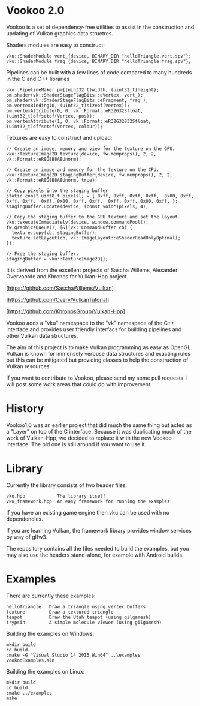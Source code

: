 Vookoo 2.0
==========

Vookoo is a set of dependency-free utilities to assist in the construction and updating of
Vulkan graphics data structres.

Shaders modules are easy to construct:

    vku::ShaderModule vert_{device, BINARY_DIR "helloTriangle.vert.spv"};
    vku::ShaderModule frag_{device, BINARY_DIR "helloTriangle.frag.spv"};

Pipelines can be built with a few lines of code compared to many hundreds
in the C and C++ libraries

    vku::PipelineMaker pm{(uint32_t)width, (uint32_t)height};
    pm.shader(vk::ShaderStageFlagBits::eVertex, vert_);
    pm.shader(vk::ShaderStageFlagBits::eFragment, frag_);
    pm.vertexBinding(0, (uint32_t)sizeof(Vertex));
    pm.vertexAttribute(0, 0, vk::Format::eR32G32Sfloat, (uint32_t)offsetof(Vertex, pos));
    pm.vertexAttribute(1, 0, vk::Format::eR32G32B32Sfloat, (uint32_t)offsetof(Vertex, colour));
  
Tetxures are easy to construct and upload:

    // Create an image, memory and view for the texture on the GPU.
    vku::TextureImage2D texture{device, fw.memprops(), 2, 2, vk::Format::eR8G8B8A8Unorm};

    // Create an image and memory for the texture on the CPU.
    vku::TextureImage2D stagingBuffer{device, fw.memprops(), 2, 2, vk::Format::eR8G8B8A8Unorm, true};

    // Copy pixels into the staging buffer
    static const uint8_t pixels[] = { 0xff, 0xff, 0xff, 0xff,  0x00, 0xff, 0xff, 0xff,  0xff, 0x00, 0xff, 0xff,  0xff, 0xff, 0x00, 0xff, };
    stagingBuffer.update(device, (const void*)pixels, 4);

    // Copy the staging buffer to the GPU texture and set the layout.
    vku::executeImmediately(device, window.commandPool(), fw.graphicsQueue(), [&](vk::CommandBuffer cb) {
      texture.copy(cb, stagingBuffer);
      texture.setLayout(cb, vk::ImageLayout::eShaderReadOnlyOptimal);
    });

    // Free the staging buffer.
    stagingBuffer = vku::TextureImage2D{};

It is derived from the excellent projects of Sascha Willems,
Alexander Overvoorde and Khronos for Vulkan-Hpp project.

[https://github.com/SaschaWillems/Vulkan]

[https://github.com/Overv/VulkanTutorial]

[https://github.com/KhronosGroup/Vulkan-Hpp]

Vookoo adds a "vku" namespace to the "vk" namespace of the C++ interface
and provides user friendly interfacs for building pipelines and other
Vulkan data structures.

The aim of this project is to make Vulkan programming as easy as OpenGL.
Vulkan is known for immensely verbose data structures and exacting rules
but this can be mitigated but providing classes to help the construction
of Vulkan resources.

If you want to contribute to Vookoo, please send my some pull requests.
I will post some work areas that could do with improvement.

History
=======

Vookoo1.0 was an earlier project that did much the same thing but acted
as a "Layer" on top of the C interface. Because it was duplicating much
of the work of Vulkan-Hpp, we decided to replace it with the new Vookoo interface.
The old one is still around if you want to use it.

Library
=======

Currently the library consists of two header files:

    vku.hpp            The library itself
    vku_framework.hpp  An easy framework for running the examples

If you have an existing game engine then vku can be used with no dependencies.

If you are learning Vulkan, the framework library provides window services
by way of glfw3.

The repository contains all the files needed to build the examples, but
you may also use the headers stand-alone, for example with Android builds.

Examples
========

There are currently these examples:

    helloTriangle   Draw a triangle using vertex buffers
    texture         Draw a textured triangle
    teapot          Draw the Utah teapot (using gilgamesh)
    trypsin         A simple molecule viewer (using gilgamesh)

Building the examples on Windows:

    mkdir build
    cd build
    cmake -G "Visual Studio 14 2015 Win64" ..\examples
    VookooExamples.sln

Building the examples on Linux:

    mkdir build
    cd build
    cmake ../examples
    make
